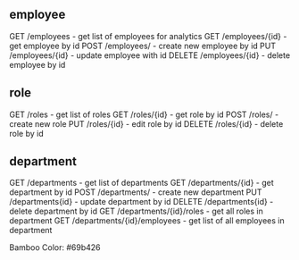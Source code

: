 employee
----------
GET     /employees           - get list of employees for analytics
GET     /employees/{id}      - get employee by id
POST    /employees/          - create new employee by id
PUT     /employees/{id}      - update employee with id
DELETE  /employees/{id}      - delete employee by id

role
----------
GET     /roles       - get list of roles
GET     /roles/{id}  - get role by id
POST    /roles/  - create new role
PUT     /roles/{id}  - edit role by id
DELETE  /roles/{id}  - delete role by id

department
----------
GET     /departments                 - get list of departments
GET     /departments/{id}            - get department by id
POST    /departments/                - create new department
PUT     /departments{id}             - update department by id
DELETE  /departments{id}             - delete department by id
GET     /departments/{id}/roles       - get all roles in department
GET     /departments/{id}/employees   - get list of all employees in department


Bamboo Color:
#69b426